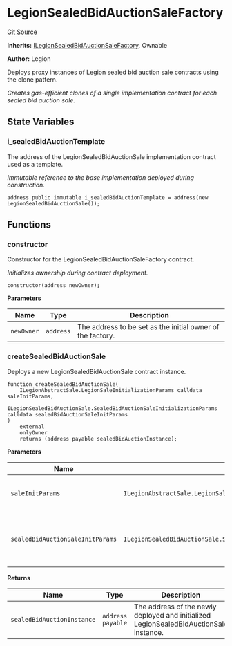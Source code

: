 # LegionSealedBidAuctionSaleFactory
[Git Source](https://github.com/Legion-Team/legion-protocol-contracts/blob/85d479ea08d148a380138b535ed11768adee16de/src/factories/LegionSealedBidAuctionSaleFactory.sol)

**Inherits:**
[ILegionSealedBidAuctionSaleFactory](/src/interfaces/factories/ILegionSealedBidAuctionSaleFactory.sol/interface.ILegionSealedBidAuctionSaleFactory.md), Ownable

**Author:**
Legion

Deploys proxy instances of Legion sealed bid auction sale contracts using the clone pattern.

*Creates gas-efficient clones of a single implementation contract for each sealed bid auction sale.*


## State Variables
### i_sealedBidAuctionTemplate
The address of the LegionSealedBidAuctionSale implementation contract used as a template.

*Immutable reference to the base implementation deployed during construction.*


```solidity
address public immutable i_sealedBidAuctionTemplate = address(new LegionSealedBidAuctionSale());
```


## Functions
### constructor

Constructor for the LegionSealedBidAuctionSaleFactory contract.

*Initializes ownership during contract deployment.*


```solidity
constructor(address newOwner);
```
**Parameters**

|Name|Type|Description|
|----|----|-----------|
|`newOwner`|`address`|The address to be set as the initial owner of the factory.|


### createSealedBidAuctionSale

Deploys a new LegionSealedBidAuctionSale contract instance.


```solidity
function createSealedBidAuctionSale(
    ILegionAbstractSale.LegionSaleInitializationParams calldata saleInitParams,
    ILegionSealedBidAuctionSale.SealedBidAuctionSaleInitializationParams calldata sealedBidAuctionSaleInitParams
)
    external
    onlyOwner
    returns (address payable sealedBidAuctionInstance);
```
**Parameters**

|Name|Type|Description|
|----|----|-----------|
|`saleInitParams`|`ILegionAbstractSale.LegionSaleInitializationParams`|The general Legion sale initialization parameters.|
|`sealedBidAuctionSaleInitParams`|`ILegionSealedBidAuctionSale.SealedBidAuctionSaleInitializationParams`|The sealed bid auction sale specific initialization parameters.|

**Returns**

|Name|Type|Description|
|----|----|-----------|
|`sealedBidAuctionInstance`|`address payable`|The address of the newly deployed and initialized LegionSealedBidAuctionSale instance.|



